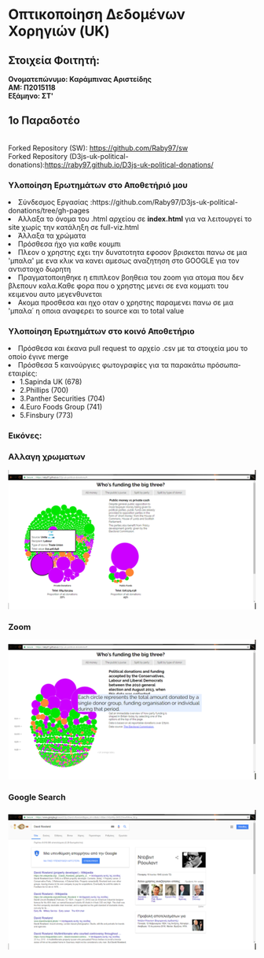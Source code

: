 
# Οπτικοποίηση Δεδομένων Χορηγιών (UK)
## Στοιχεία Φοιτητή:
<strong>Ονοματεπώνυμο: Καράμπινας Αριστείδης<br>
ΑΜ: Π2015118<br>
Εξάμηνο: ΣΤ'<br></strong>

## 1ο Παραδοτέο

<br>Forked Repository (SW): https://github.com/Raby97/sw
<br>Forked Repository (D3js-uk-political-donations):https://raby97.github.io/D3js-uk-political-donations/

### Υλοποίηση Ερωτημάτων στο Αποθετήριό μου

<or>
  <li>Σύνδεσμος Εργασίας :https://github.com/Raby97/D3js-uk-political-donations/tree/gh-pages </li>
  <li>Αλλαξα το όνομα του .html αρχείου σε <b>index.html</b> για να λειτουργεί το site χωρίς την κατάληξη σε full-viz.html</li>
  <li>Άλλαξα τα χρώματα </li>
  <li>Πρόσθεσα ήχο για καθε κουμπι</li>
  <li>Πλεον ο χρηστης εχει την δυνατοτητα εφοσον βρισκεται πανω σε μια 'μπαλα' με ενα κλικ να κανει αμεσως αναζητηση στο GOOGLE για τον αντιστοιχο δωρητη</li>
  <li>Πραγματοποιηθηκε η επιπλεον βοηθεια του zoom για ατομα που δεν βλεπουν καλα.Καθε φορα που ο χρηστης μενει σε ενα κομματι του κειμενου αυτο μεγενθυνεται</li>
  <li>Ακομα προσθεσα και ηχο οταν ο χρηστης παραμενει πανω σε μια 'μπαλα΄ η οποια αναφερει το source και το total value</li>
  

### Υλοποίηση Ερωτημάτων στο κοινό Αποθετήριο

<or>
  <li>Πρόσθεσα και έκανα pull request το αρχείο .csv με τα στοιχεία μου το οποίο έγινε merge</li>
  <li>Πρόσθεσα 5 καινούργιες φωτογραφίες για τα παρακάτω πρόσωπα-εταιρίες:<ul>
        <li>1.Sapinda UK (678)</li>
        <li>2.Phillips (700)</li>
        <li>3.Panther Securities (704)</li>
        <li>4.Euro Foods Group (741)</li>
        <li>5.Finsbury (773)</li>
        </ul></li>
</or>

### Εικόνες:

### Αλλαγη χρωματων
![Αλλαγη Χρωματων](screenshots/main_screen.png)


### Zoom
![zoom](screenshots/zoom.png)


### Google Search
![GoogleSearch](screenshots/googlesearch.png)
